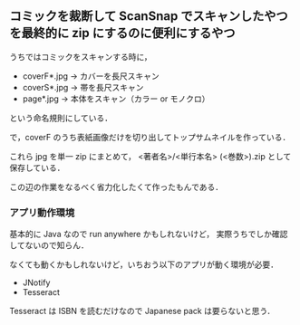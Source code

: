 
## コミックを裁断して ScanSnap でスキャンしたやつを最終的に zip にするのに便利にするやつ ##

うちではコミックをスキャンする時に，

 * coverF*.jpg → カバーを長尺スキャン
 * coverS*.jpg → 帯を長尺スキャン
 * page*.jpg → 本体をスキャン（カラー or モノクロ）

という命名規則にしている．

で，coverF のうち表紙画像だけを切り出してトップサムネイルを作っている．

これら jpg を単一 zip にまとめて， <著者名>/<単行本名> (<巻数>).zip として保存している．

この辺の作業をなるべく省力化したくて作ったもんである．


### アプリ動作環境 ###

基本的に Java なので run anywhere かもしれないけど，
実際うちでしか確認してないので知らん．

なくても動くかもしれないけど，いちおう以下のアプリが動く環境が必要．

 * JNotify
 * Tesseract

Tesseract は ISBN を読むだけなので Japanese pack は要らないと思う．

